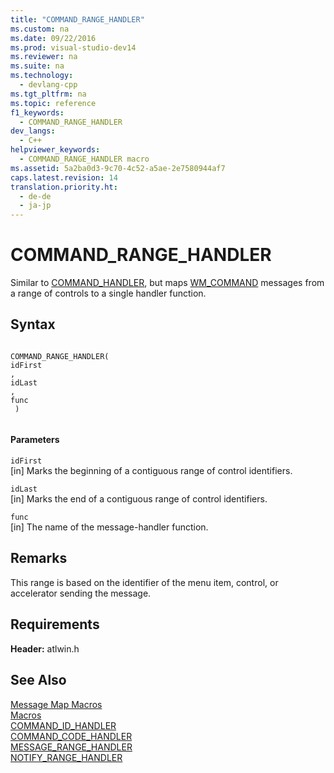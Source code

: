 ```yaml
---
title: "COMMAND_RANGE_HANDLER"
ms.custom: na
ms.date: 09/22/2016
ms.prod: visual-studio-dev14
ms.reviewer: na
ms.suite: na
ms.technology: 
  - devlang-cpp
ms.tgt_pltfrm: na
ms.topic: reference
f1_keywords: 
  - COMMAND_RANGE_HANDLER
dev_langs: 
  - C++
helpviewer_keywords: 
  - COMMAND_RANGE_HANDLER macro
ms.assetid: 5a2ba0d3-9c70-4c52-a5ae-2e7580944af7
caps.latest.revision: 14
translation.priority.ht: 
  - de-de
  - ja-jp
---
```

# COMMAND_RANGE_HANDLER
Similar to [COMMAND_HANDLER](../vs140/command_handler.md), but maps [WM_COMMAND](http://msdn.microsoft.com/library/windows/desktop/ms647591) messages from a range of controls to a single handler function.  
  
## Syntax  
  
```  
  
COMMAND_RANGE_HANDLER(   
idFirst  
,   
idLast  
,   
func  
 )  
  
```  
  
#### Parameters  
 `idFirst`  
 [in] Marks the beginning of a contiguous range of control identifiers.  
  
 `idLast`  
 [in] Marks the end of a contiguous range of control identifiers.  
  
 `func`  
 [in] The name of the message-handler function.  
  
## Remarks  
 This range is based on the identifier of the menu item, control, or accelerator sending the message.  
  
## Requirements  
 **Header:** atlwin.h  
  
## See Also  
 [Message Map Macros](../vs140/message-map-macros--atl-.md)   
 [Macros](../vs140/atl-macros.md)   
 [COMMAND_ID_HANDLER](../vs140/command_id_handler.md)   
 [COMMAND_CODE_HANDLER](../vs140/command_code_handler.md)   
 [MESSAGE_RANGE_HANDLER](../vs140/message_range_handler.md)   
 [NOTIFY_RANGE_HANDLER](../vs140/notify_range_handler.md)